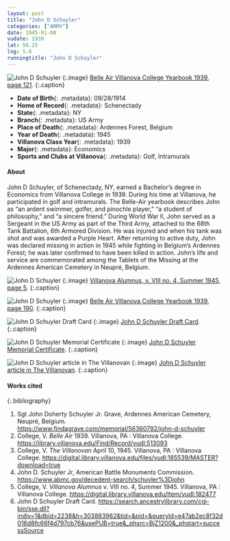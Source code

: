 ```yaml
---
layout: post
title: "John D Schuyler"
categories: ["ARMY"]
date: 1945-01-08
vudate: 1939
lat: 50.25
lng: 5.6
runningtitle: "John D Schuyler"
---
```


![John D Schuyler](images/JohnDSchuyler1.jpg)
   {:.image}
[Belle Air Villanova College Yearbook 1939, page 121](https://library.villanova.edu/Find/Record/vudl:513093).
   {:.caption}

* **Date of Birth**{: .metadata}: 09/28/1914
* **Home of Record**{: .metadata}: Schenectady
* **State**{: .metadata}: NY
* **Branch**{: .metadata}: US Army
* **Place of Death**{: .metadata}: Ardennes Forest, Belgium
* **Year of Death**{: .metadata}: 1945
* **Villanova Class Year**{: .metadata}: 1939
* **Major**{: .metadata}: Economics
* **Sports and Clubs at Villanova**{: .metadata}: Golf, Intramurals

#### About


John D Schuyler, of Schenectady, NY, earned a Bachelor’s degree in Economics from Villanova College in 1939. During his time at Villanova, he participated in golf and intramurals. The Belle-Air yearbook describes John as “an ardent swimmer, golfer, and pinochle player,” “a student of philosophy,” and “a sincere friend.” During World War II, John served as a Sergeant in the US Army as part of the Third Army, attached to the 68th Tank Battalion, 6th Armored Division. He was injured and when his tank was shot and was awarded a Purple Heart. After returning to active duty, John was declared missing in action in 1945 while fighting in Belgium’s Ardennes Forest; he was later confirmed to have been killed in action. John’s life and service are commemorated among the Tablets of the Missing at the Ardennes American Cemetery in Neupré, Belgium.

![John D Schuyler](images/JohnDSchuylerAndJosephBonafigliaJr.jpg)
   {:.image}
[Villanova Alumnus, v. VIII no. 4, Summer 1945, page 5](https://digital.library.villanova.edu/Item/vudl:182477).
   {:.caption}

![John D Schuyler](images/JohnDSchuyler3.jpg)
   {:.image}
[Belle Air Villanova College Yearbook 1939, page 190](https://library.villanova.edu/Find/Record/vudl:513093).
   {:.caption}

![John D Schuyler Draft Card](images/JohnDSchuyler4.jpg)
   {:.image}
[John D Schuyler Draft Card](https://search.ancestrylibrary.com/cgi-bin/sse.dll?indiv=1&dbid=2238&h=303883962&tid=&pid=&queryId=e47ab2ec8f32d016d8fc66f4d797cb76&usePUB=true&_phsrc=BjZ1200&_phstart=successSource).
   {:.caption}

![John D Schuyler Memorial Certificate](images/JohnDSchuyler5.jpg)
   {:.image}
[John D Schuyler Memorial Certificate](https://www.abmc.gov/decedent-search/schuyler%3Djohn).
   {:.caption}

![John D Schuyler article in The Villanovan](images/JohnDSchuyler6.jpg)
   {:.image}
[John D Schuyler article in The Villanovan](https://digital.library.villanova.edu/files/vudl:185539/MASTER?download=true).
   {:.caption}



#### Works cited

{:.bibliography}
1. Sgt John Doherty Schuyler Jr. Grave, Ardennes American Cemetery, Neupré, Belgium. <https://www.findagrave.com/memorial/56360792/john-d-schuyler>
2. College, V. _Belle Air_ 1939. Villanova, PA : Villanova College. <https://library.villanova.edu/Find/Record/vudl:513093>
3. College, V. _The Villanovan_ April 10, 1945. Villanova, PA : Villanova College. <https://digital.library.villanova.edu/files/vudl:185539/MASTER?download=true>
4. John D. Schuyler Jr, American Battle Monuments Commission. <https://www.abmc.gov/decedent-search/schuyler%3Djohn>
5. College, V. _Villanova Alumnus_  v. VIII no. 4, Summer 1945. Villanova, PA : Villanova College. <https://digital.library.villanova.edu/Item/vudl:182477>
6. John D Schuyler Draft Card. <https://search.ancestrylibrary.com/cgi-bin/sse.dll?indiv=1&dbid=2238&h=303883962&tid=&pid=&queryId=e47ab2ec8f32d016d8fc66f4d797cb76&usePUB=true&_phsrc=BjZ1200&_phstart=successSource>
